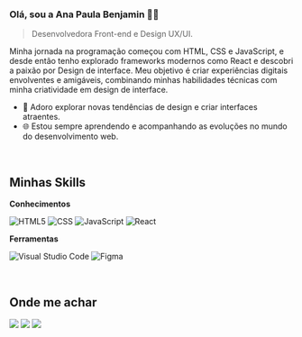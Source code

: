 ### Olá, sou a Ana Paula Benjamin 👩‍💻

> Desenvolvedora Front-end e Design UX/UI.

Minha jornada na programação começou com HTML, CSS e JavaScript, e desde então tenho explorado frameworks modernos como React e descobri a paixão por Design de interface.
Meu objetivo é criar experiências digitais envolventes e amigáveis, combinando minhas habilidades técnicas com minha criatividade em design de interface.

- 🎨 Adoro explorar novas tendências de design e criar interfaces atraentes.
- 🌐 Estou sempre aprendendo e acompanhando as evoluções no mundo do desenvolvimento web.

<br>

<h2> Minhas Skills</h2>

**Conhecimentos**

![HTML5](https://img.shields.io/badge/-HTML5-333333?style=flat&logo=HTML5)
![CSS](https://img.shields.io/badge/-CSS-333333?style=flat&logo=CSS3&logoColor=1572B6)
![JavaScript](https://img.shields.io/badge/-JavaScript-333333?style=flat&logo=javascript)
![React](https://img.shields.io/badge/-React-333333?style=flat&logo=react)

**Ferramentas**

![Visual Studio Code](https://img.shields.io/badge/-Visual%20Studio%20Code-333333?style=flat&logo=visual-studio-code&logoColor=007ACC)
![Figma](https://img.shields.io/badge/-Figma-333333?style=flat&logo=figma&logoColor=007ACC)

<br>

<h2>Onde me achar</h2>

  <a href="#" alt="LinkedIn">
  <img src="https://img.shields.io/badge/-Linkedin-0e76a8?style=flat-square&logo=Linkedin&logoColor=white&link=https://www.linkedin.com/in/ana-paula-benjamin-43a964255/" /></a>
  
 <a href="#" alt="Gmail">
  <img src="https://img.shields.io/badge/-Gmail-FF0000?style=flat-square&labelColor=FF0000&logo=gmail&logoColor=white&link=anabenjamin.dev@gmail.com" /></a>

  <a href="#" alt="Instagram">
  <img src="https://img.shields.io/badge/-Instagram-DF0174?style=flat-square&labelColor=DF0174&logo=instagram&logoColor=white&link=https://www.instagram.com/ana.benjamin0/"/></a>
